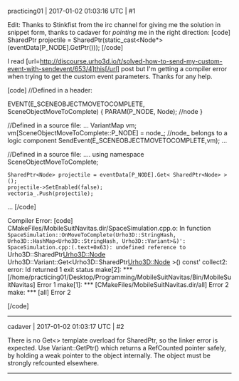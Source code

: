 practicing01 | 2017-01-02 01:03:16 UTC | #1

Edit:  Thanks to Stinkfist from the irc channel for giving me the solution in snippet form, thanks to cadaver for *pointing* me in the right direction:
[code]
SharedPtr<Node> projectile = SharedPtr<Node>(static_cast<Node*>(eventData[P_NODE].GetPtr()));
[/code]

I read [url=http://discourse.urho3d.io/t/solved-how-to-send-my-custom-event-with-sendevent/653/4]this[/url] post but I'm getting a compiler error when trying to get the custom event parameters. Thanks for any help.

[code]
//Defined in a header:

EVENT(E_SCENEOBJECTMOVETOCOMPLETE, SceneObjectMoveToComplete)
{
   PARAM(P_NODE, Node);  //node
}

//Defined in a source file:
...
	VariantMap vm;
	vm[SceneObjectMoveToComplete::P_NODE] = node_; //node_ belongs to a logic component
	SendEvent(E_SCENEOBJECTMOVETOCOMPLETE,vm);
...

//Defined in a source file:
....
	using namespace SceneObjectMoveToComplete;

	SharedPtr<Node> projectile = eventData[P_NODE].Get< SharedPtr<Node> >();
	projectile->SetEnabled(false);
	vectoria_.Push(projectile);

...
[/code]

Compiler Error:
[code]
CMakeFiles/MobileSuitNavitas.dir/SpaceSimulation.cpp.o: In function `SpaceSimulation::OnMoveToComplete(Urho3D::StringHash, Urho3D::HashMap<Urho3D::StringHash, Urho3D::Variant>&)':
SpaceSimulation.cpp:(.text+0x63): undefined reference to `Urho3D::SharedPtr<Urho3D::Node> Urho3D::Variant::Get<Urho3D::SharedPtr<Urho3D::Node> >() const'
collect2: error: ld returned 1 exit status
make[2]: *** [/home/practicing01/Desktop/Programming/MobileSuitNavitas/Bin/MobileSuitNavitas] Error 1
make[1]: *** [CMakeFiles/MobileSuitNavitas.dir/all] Error 2
make: *** [all] Error 2

[/code]

-------------------------

cadaver | 2017-01-02 01:03:17 UTC | #2

There is no Get<> template overload for SharedPtr, so the linker error is expected. Use Variant::GetPtr() which returns a RefCounted pointer safely, by holding a weak pointer to the object internally. The object must be strongly refcounted elsewhere.

-------------------------

